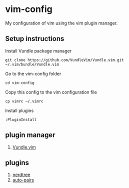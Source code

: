 # vim-config
My configuration of vim using the vim plugin manager.

## Setup instructions

Install Vundle package manager
```
git clone https://github.com/VundleVim/Vundle.vim.git ~/.vim/bundle/Vundle.vim
```

Go to the vim-config folder
```
cd vim-config
```

Copy this config to the vim configuration file
```
cp vimrc ~/.vimrc
```

Install plugins
```
:PluginInstall
```

## plugin manager
1. [Vundle.vim](https://github.com/VundleVim/Vundle.vim)

## plugins
1. [nerdtree](https://github.com/preservim/nerdtree)
2. [auto-pairs](https://github.com/jiangmiao/auto-pairs)

